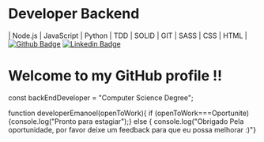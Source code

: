 # Developer Backend 
| Node.js | JavaScript | Python | TDD | SOLID | GIT | SASS | CSS | HTML |
[![Github Badge](https://img.shields.io/badge/-Github-000?style=flat-square&logo=Github&logoColor=white&link=https://github.com/Whoefa)](https://github.com/Whoefa)
[![Linkedin Badge](https://img.shields.io/badge/-LinkedIn-blue?style=flat-square&logo=Linkedin&logoColor=white&link=https://www.linkedin.com/in/Whoefa/)](https://www.linkedin.com/in/Whoefa/)

<h1>Welcome to my GitHub profile !!</h1>

const backEndDeveloper = "Computer Science Degree";

function developerEmanoel(openToWork){
  if (openToWork===Oportunite){console.log("Pronto para estagiar");}
  else { console.log("Obrigado Pela oportunidade, por favor deixe um feedback para que eu possa melhorar :)"}
  


